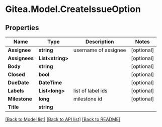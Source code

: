 
# Gitea.Model.CreateIssueOption

## Properties

Name | Type | Description | Notes
------------ | ------------- | ------------- | -------------
**Assignee** | **string** | username of assignee | [optional] 
**Assignees** | **List&lt;string&gt;** |  | [optional] 
**Body** | **string** |  | [optional] 
**Closed** | **bool** |  | [optional] 
**DueDate** | **DateTime** |  | [optional] 
**Labels** | **List&lt;long&gt;** | list of label ids | [optional] 
**Milestone** | **long** | milestone id | [optional] 
**Title** | **string** |  | 

[[Back to Model list]](../README.md#documentation-for-models)
[[Back to API list]](../README.md#documentation-for-api-endpoints)
[[Back to README]](../README.md)


